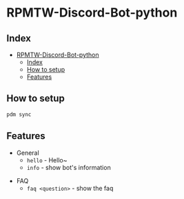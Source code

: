 # RPMTW-Discord-Bot-python

## Index
- [RPMTW-Discord-Bot-python](#rpmtw-discord-bot-python)
  - [Index](#index)
  - [How to setup](#how-to-setup)
  - [Features](#features)

## How to setup

```cmd
pdm sync
```

## Features

- General
  - `hello` - Hello~
  - `info` - show bot's information
<!-- - Chef
  - `chef user` - chef someone
  - `chef rank` - show chef rank
- Music
  - `music join` - make bot join to the voice channel where you are
  - `music leave` - make bot leave from the voice channel
  - `music np` / `music now-play` - show the music that now playing
  - `music pause` / `music resume` - pause / resume music
  - `music play` - play music and add to queue
  - `music queue` - show music queue
  - `music skip` - skip the music that now playing
  - `music volume` - change bot's volume
- RPMWiki
  - `mod search` - search mod on RPMWiki
  - `mod view` - view mod on RPMWiki -->
- FAQ
  - `faq <question>` - show the faq